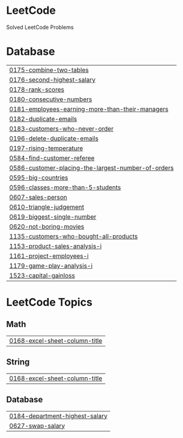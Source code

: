 # LeetCode
Solved LeetCode Problems


# Database
|  |
| ------- |
| [0175-combine-two-tables](https://github.com/S-Azim36/LeetCode/tree/master/0175-combine-two-tables) |
| [0176-second-highest-salary](https://github.com/S-Azim36/LeetCode/tree/master/0176-second-highest-salary) |
| [0178-rank-scores](https://github.com/S-Azim36/LeetCode/tree/master/0178-rank-scores) |
| [0180-consecutive-numbers](https://github.com/S-Azim36/LeetCode/tree/master/0180-consecutive-numbers) |
| [0181-employees-earning-more-than-their-managers](https://github.com/S-Azim36/LeetCode/tree/master/0181-employees-earning-more-than-their-managers) |
| [0182-duplicate-emails](https://github.com/S-Azim36/LeetCode/tree/master/0182-duplicate-emails) |
| [0183-customers-who-never-order](https://github.com/S-Azim36/LeetCode/tree/master/0183-customers-who-never-order) |
| [0196-delete-duplicate-emails](https://github.com/S-Azim36/LeetCode/tree/master/0196-delete-duplicate-emails) |
| [0197-rising-temperature](https://github.com/S-Azim36/LeetCode/tree/master/0197-rising-temperature) |
| [0584-find-customer-referee](https://github.com/S-Azim36/LeetCode/tree/master/0584-find-customer-referee) |
| [0586-customer-placing-the-largest-number-of-orders](https://github.com/S-Azim36/LeetCode/tree/master/0586-customer-placing-the-largest-number-of-orders) |
| [0595-big-countries](https://github.com/S-Azim36/LeetCode/tree/master/0595-big-countries) |
| [0596-classes-more-than-5-students](https://github.com/S-Azim36/LeetCode/tree/master/0596-classes-more-than-5-students) |
| [0607-sales-person](https://github.com/S-Azim36/LeetCode/tree/master/0607-sales-person) |
| [0610-triangle-judgement](https://github.com/S-Azim36/LeetCode/tree/master/0610-triangle-judgement) |
| [0619-biggest-single-number](https://github.com/S-Azim36/LeetCode/tree/master/0619-biggest-single-number) |
| [0620-not-boring-movies](https://github.com/S-Azim36/LeetCode/tree/master/0620-not-boring-movies) |
| [1135-customers-who-bought-all-products](https://github.com/S-Azim36/LeetCode/tree/master/1135-customers-who-bought-all-products) |
| [1153-product-sales-analysis-i](https://github.com/S-Azim36/LeetCode/tree/master/1153-product-sales-analysis-i) |
| [1161-project-employees-i](https://github.com/S-Azim36/LeetCode/tree/master/1161-project-employees-i) |
| [1179-game-play-analysis-i](https://github.com/S-Azim36/LeetCode/tree/master/1179-game-play-analysis-i) |
| [1523-capital-gainloss](https://github.com/S-Azim36/LeetCode/tree/master/1523-capital-gainloss) |
<!---LeetCode Topics Start-->
# LeetCode Topics
## Math
|  |
| ------- |
| [0168-excel-sheet-column-title](https://github.com/S-Azim36/LeetCode/tree/master/0168-excel-sheet-column-title) |
## String
|  |
| ------- |
| [0168-excel-sheet-column-title](https://github.com/S-Azim36/LeetCode/tree/master/0168-excel-sheet-column-title) |
## Database
|  |
| ------- |
| [0184-department-highest-salary](https://github.com/S-Azim36/LeetCode/tree/master/0184-department-highest-salary) |
| [0627-swap-salary](https://github.com/S-Azim36/LeetCode/tree/master/0627-swap-salary) |
<!---LeetCode Topics End-->